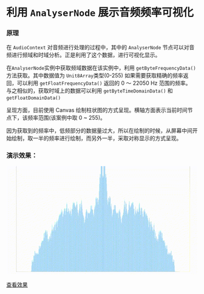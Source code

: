 # 利用 `AnalyserNode` 展示音频频率可视化



### 原理

在 `AudioContext` 对音频进行处理的过程中，其中的 `AnalyserNode` 节点可以对音频进行频域和时域分析。正是利用了这个数据，进行可视化显示。

在`AnalyserNode`实例中获取频域数据在该实例中，利用 `getByteFrequencyData()`方法获取。其中数据值为 `Unit8Array`类型(0-255)
如果需要获取精确的频率返回，可以利用 `getFloatFrequencyData()` 返回的 0 ～ 22050 Hz 范围的频率。
与之相似的，获取时域上的数据可以利用 `getByteTimeDomainData()` 和 `getFloatDomainData()`



呈现方面，目前使用 Canvas 绘制柱状图的方式呈现。横轴方面表示当前时间节点下，该频率范围(该案例中取 0 ~ 255)。

因为获取到的频率中，低频部分的数据量过大，所以在绘制的时候，从屏幕中间开始绘制，取一半的频率进行绘制，而另外一半，采取对称显示的方式呈现。








### 演示效果：

![img](./demo.gif "展示效果")


[查看效果](https://chenkuan1110.github.com/frontend-inspiration/audio-visualization)